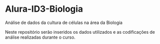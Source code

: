 # Alura-ID3-Biologia
Análise de dados da cultura de células na área da Biologia

Neste repositório serão inseridos os dados utilizados e as codificações de análise realizadas durante o curso. 
